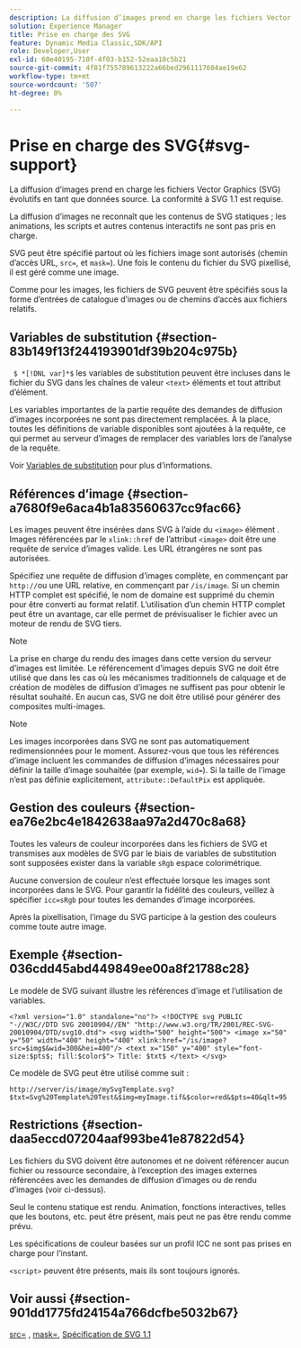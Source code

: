 ```yaml
---
description: La diffusion d’images prend en charge les fichiers Vector Graphics (SVG) évolutifs en tant que données source. La conformité à SVG 1.1 est requise.
solution: Experience Manager
title: Prise en charge des SVG
feature: Dynamic Media Classic,SDK/API
role: Developer,User
exl-id: 60e40195-710f-4f03-b152-52eaa10c5b21
source-git-commit: 4f81f755789613222a66bed2961117604ae19e62
workflow-type: tm+mt
source-wordcount: '507'
ht-degree: 0%

---
```


# Prise en charge des SVG{#svg-support}

La diffusion d’images prend en charge les fichiers Vector Graphics (SVG) évolutifs en tant que données source. La conformité à SVG 1.1 est requise.

La diffusion d’images ne reconnaît que les contenus de SVG statiques ; les animations, les scripts et autres contenus interactifs ne sont pas pris en charge.

SVG peut être spécifié partout où les fichiers image sont autorisés (chemin d’accès URL, `src=`, et `mask=`). Une fois le contenu du fichier du SVG pixellisé, il est géré comme une image.

Comme pour les images, les fichiers de SVG peuvent être spécifiés sous la forme d’entrées de catalogue d’images ou de chemins d’accès aux fichiers relatifs.

## Variables de substitution {#section-83b149f13f244193901df39b204c975b}

` $ *[!DNL var]*$` les variables de substitution peuvent être incluses dans le fichier du SVG dans les chaînes de valeur `<text>` éléments et tout attribut d’élément.

Les variables importantes de la partie requête des demandes de diffusion d’images incorporées ne sont pas directement remplacées. À la place, toutes les définitions de variable disponibles sont ajoutées à la requête, ce qui permet au serveur d’images de remplacer des variables lors de l’analyse de la requête.

Voir [Variables de substitution](../../../../../is-api/http-ref/image-serving-api-ref/c-http-protocol-reference/c-syntax-and-features/r-is-http-substitution-variables.md#reference-90dc01aba44940e4acdd0c6476e7aa5a) pour plus d’informations.

## Références d’image {#section-a7680f9e6aca4b1a83560637cc9fac66}

Les images peuvent être insérées dans SVG à l’aide du `<image>` élément . Images référencées par le `xlink::href` de l’attribut `<image>` doit être une requête de service d’images valide. Les URL étrangères ne sont pas autorisées.

Spécifiez une requête de diffusion d’images complète, en commençant par `http://`ou une URL relative, en commençant par `/is/image`. Si un chemin HTTP complet est spécifié, le nom de domaine est supprimé du chemin pour être converti au format relatif. L’utilisation d’un chemin HTTP complet peut être un avantage, car elle permet de prévisualiser le fichier avec un moteur de rendu de SVG tiers.

>[!NOTE]
>
>La prise en charge du rendu des images dans cette version du serveur d’images est limitée. Le référencement d’images depuis SVG ne doit être utilisé que dans les cas où les mécanismes traditionnels de calquage et de création de modèles de diffusion d’images ne suffisent pas pour obtenir le résultat souhaité. En aucun cas, SVG ne doit être utilisé pour générer des composites multi-images.

>[!NOTE]
>
>Les images incorporées dans SVG ne sont pas automatiquement redimensionnées pour le moment. Assurez-vous que tous les références d’image incluent les commandes de diffusion d’images nécessaires pour définir la taille d’image souhaitée (par exemple, `wid=`). Si la taille de l’image n’est pas définie explicitement, `attribute::DefaultPix` est appliquée.

## Gestion des couleurs {#section-ea76e2bc4e1842638aa97a2d470c8a68}

Toutes les valeurs de couleur incorporées dans les fichiers de SVG et transmises aux modèles de SVG par le biais de variables de substitution sont supposées exister dans la variable `sRgb` espace colorimétrique.

Aucune conversion de couleur n’est effectuée lorsque les images sont incorporées dans le SVG. Pour garantir la fidélité des couleurs, veillez à spécifier `icc=sRgb` pour toutes les demandes d’image incorporées.

Après la pixellisation, l’image du SVG participe à la gestion des couleurs comme toute autre image.

## Exemple {#section-036cdd45abd449849ee00a8f21788c28}

Le modèle de SVG suivant illustre les références d’image et l’utilisation de variables.

`<?xml version="1.0" standalone="no"?> <!DOCTYPE svg PUBLIC "-//W3C//DTD SVG 20010904//EN" "http://www.w3.org/TR/2001/REC-SVG-20010904/DTD/svg10.dtd"> <svg width="500" height="500"> <image x="50" y="50" width="400" height="400" xlink:href="/is/image?src=$img$&wid=300&hei=400"/> <text x="150" y="400" style="font-size:$pts$; fill:$color$"> Title: $txt$ </text> </svg>`

Ce modèle de SVG peut être utilisé comme suit :

`http://server/is/image/mySvgTemplate.svg?$txt=Svg%20Template%20Test&$img=myImage.tif&$color=red&$pts=40&qlt=95`

## Restrictions {#section-daa5eccd07204aaf993be41e87822d54}

Les fichiers du SVG doivent être autonomes et ne doivent référencer aucun fichier ou ressource secondaire, à l’exception des images externes référencées avec les demandes de diffusion d’images ou de rendu d’images (voir ci-dessus).

Seul le contenu statique est rendu. Animation, fonctions interactives, telles que les boutons, etc. peut être présent, mais peut ne pas être rendu comme prévu.

Les spécifications de couleur basées sur un profil ICC ne sont pas prises en charge pour l’instant.

`<script>` peuvent être présents, mais ils sont toujours ignorés.

## Voir aussi {#section-901dd1775fd24154a766dcfbe5032b67}

[src=](../../../../../is-api/http-ref/image-serving-api-ref/c-http-protocol-reference/c-command-reference/r-src.md#reference-f6506637778c4c69bf106a7924a91ab1) , [mask=](../../../../../is-api/http-ref/image-serving-api-ref/c-http-protocol-reference/c-command-reference/r-mask.md#reference-922254e027404fb890b850e2723ee06e), [Spécification de SVG 1.1](https://www.w3.org/TR/SVG11/)
